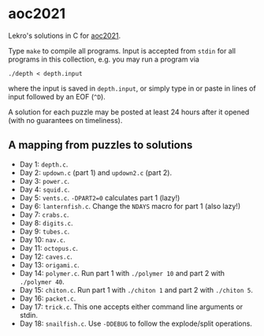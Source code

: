 # aoc2021

Lekro's solutions in C for [aoc2021](https://adventofcode.com/).

Type `make` to compile all programs. Input is accepted from `stdin` for all
programs in this collection, e.g. you may run a program via

```
./depth < depth.input
```

where the input is saved in `depth.input`, or simply type in or paste in
lines of input followed by an EOF (`^D`).

A solution for each puzzle may be posted at least 24 hours after it
opened (with no guarantees on timeliness).

## A mapping from puzzles to solutions

- Day 1: `depth.c`.
- Day 2: `updown.c` (part 1) and `updown2.c` (part 2).
- Day 3: `power.c`.
- Day 4: `squid.c`.
- Day 5: `vents.c`. `-DPART2=0` calculates part 1 (lazy!)
- Day 6: `lanternfish.c`. Change the `NDAYS` macro for part 1 (also lazy!)
- Day 7: `crabs.c`.
- Day 8: `digits.c`.
- Day 9: `tubes.c`.
- Day 10: `nav.c`.
- Day 11: `octopus.c`.
- Day 12: `caves.c`.
- Day 13: `origami.c`.
- Day 14: `polymer.c`. Run part 1 with `./polymer 10` and part 2 with `./polymer 40`.
- Day 15: `chiton.c`. Run part 1 with `./chiton 1` and part 2 with `./chiton 5`.
- Day 16: `packet.c`.
- Day 17: `trick.c`. This one accepts either command line arguments or stdin.
- Day 18: `snailfish.c`. Use `-DDEBUG` to follow the explode/split operations.
